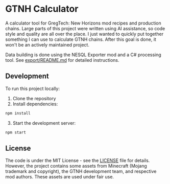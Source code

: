 # GTNH Calculator

A calculator tool for GregTech: New Horizons mod recipes and production chains.
Large parts of this project were written using AI assistance, so code style and quality are all over the place.
I just wanted to quickly put together something I can use to calculate GTNH chains. After this goal is done, it won't be an actively maintained project.

Data building is done using the NESQL Exporter mod and a C# processing tool. See [export/README.md](export/README.md) for detailed instructions.

## Development

To run this project locally:

1. Clone the repository
2. Install dependencies:
```bash
npm install
```
3. Start the development server:
```bash
npm start
```

## License

The code is under the MIT License - see the [LICENSE](LICENSE) file for details.
However, the project contains some assets from Minecraft (Mojang trademark and copyright), the GTNH development team, and respective mod authors. These assets are used under fair use.
